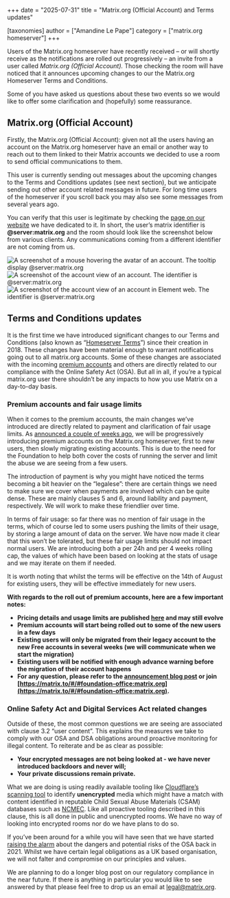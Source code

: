 +++
date = "2025-07-31"
title = "Matrix.org (Official Account) and Terms updates"

[taxonomies]
author = ["Amandine Le Pape"]
category = ["matrix.org homeserver"]
+++

Users of the Matrix.org homeserver have recently received – or will shortly receive as the notifications are rolled out progressively – an invite from a user called *Matrix.org (Official Account).* Those checking the room will have noticed that it announces upcoming changes to our the Matrix.org Homeserver Terms and Conditions.

Some of you have asked us questions about these two events so we would like to offer some clarification and (hopefully) some reassurance.

<!-- more -->

## Matrix.org (Official Account)

Firstly, the Matrix.org (Official Account): given not all the users having an account on the Matrix.org homeserver have an email or another way to reach out to them linked to their Matrix accounts we decided to use a room to send official communications to them.

This user is currently sending out messages about the upcoming changes to the Terms and Conditions updates (see next section), but we anticipate sending out other account related messages in future. For long time users of the homeserver if you scroll back you may also see some messages from several years ago.

You can verify that this user is legitimate by checking the [page on our website](/homeserver/official/) we have dedicated to it. In short, the user’s matrix identifier is **@server:matrix.org** and the room should look like the screenshot below from various clients. Any communications coming from a different identifier are not coming from us.

![A screenshot of a mouse hovering the avatar of an account. The tooltip display @server:matrix.org](/blog/img/official-account-1.png)
![A screenshot of the account view of an account. The identifier is @server:matrix.org](/blog/img/official-account-2.png)
![A screenshot of the account view of an account in Element web. The identifier is @server:matrix.org](/blog/img/official-account-3.png)

## Terms and Conditions updates

It is the first time we have introduced significant changes to our Terms and Conditions (also known as “[Homeserver Terms](/legal/terms-and-conditions)”) since their creation in 2018\. These changes have been material enough to warrant notifications going out to all matrix.org accounts. Some of these changes are associated with the incoming [premium accounts](/blog/2025/06/funding-homeserver-premium/) and others are directly related to our compliance with the Online Safety Act (OSA). But all in all, if you’re a typical matrix.org user there shouldn’t be any impacts to how you use Matrix on a day-to-day basis.

### Premium accounts and fair usage limits

When it comes to the premium accounts, the main changes we’ve introduced are directly related to payment and clarification of fair usage limits. As [announced a couple of weeks ago](/blog/2025/06/funding-homeserver-premium/), we will be progressively introducing premium accounts on the Matrix.org homeserver, first to new users, then slowly migrating existing accounts. This is due to the need for the Foundation to help both cover the costs of running the server and limit the abuse we are seeing from a few users.

The introduction of payment is why you might have noticed the terms becoming a bit heavier on the “legalese”: there are certain things we need to make sure we cover when payments are involved which can be quite dense. These are mainly clauses 5 and 6, around liability and payment, respectively. We will work to make these friendlier over time.

In terms of fair usage: so far there was no mention of fair usage in the terms, which of course led to some users pushing the limits of their usage, by storing a large amount of data on the server. We have now made it clear that this won’t be tolerated, but these fair usage limits should not impact normal users. We are introducing both a per 24h and per 4 weeks rolling cap, the values of which have been based on looking at the stats of usage and we may iterate on them if needed.

It is worth noting that whilst the terms will be effective on the 14th of August for existing users, they will be effective immediately for new users.

**With regards to the roll out of premium accounts, here are a few important notes:**

* **Pricing details and usage limits are published [here](/homeserver/pricing/) and may still evolve**  
* **Premium accounts will start being rolled out to some of the new users in a few days**  
* **Existing users will only be migrated from their legacy account to the new Free accounts in several weeks (we will communicate when we start the migration)**  
* **Existing users will be notified with enough advance warning before the migration of their account happens**  
* **For any question, please refer to the [announcement blog post](/blog/2025/06/funding-homeserver-premium) or  join [https://matrix.to/#/#foundation-office:matrix.org](https://matrix.to/#/#foundation-office:matrix.org).**

### Online Safety Act and Digital Services Act related changes

Outside of these, the most common questions we are seeing are associated with clause 3.2 “user content”. This explains the measures we take to comply with our OSA and DSA obligations around proactive monitoring for illegal content. To reiterate and be as clear as possible:

* **Your encrypted messages are not being looked at \- we have never introduced backdoors and never will;**  
* **Your private discussions remain private.**

What we are doing is using readily available tooling like [Cloudflare’s scanning tool](https://developers.cloudflare.com/cache/reference/csam-scanning/) to identify **unencrypted** media which might have a match with content identified in reputable Child Sexual Abuse Materials (CSAM) databases such as [NCMEC](https://www.missingkids.org/home). Like all proactive tooling described in this clause, this is all done in public and unencrypted rooms. We have no way of looking into encrypted rooms nor do we have plans to do so.

If you’ve been around for a while you will have seen that we have started [raising the alarm](/blog/2021/05/19/how-the-uk-s-online-safety-bill-threatens-matrix/) about the dangers and potential risks of the OSA back in 2021\. Whilst we have certain legal obligations as a UK based organisation, we will not falter and compromise on our principles and values.

We are planning to do a longer blog post on our regulatory compliance in the near future. If there is anything in particular you would like to see answered by that please feel free to drop us an email at [legal@matrix.org](mailto:legal@matrix.org).
